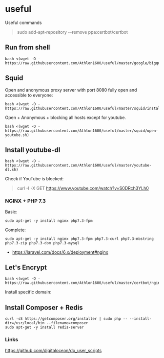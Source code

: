# useful

Useful commands

> sudo add-apt-repository --remove ppa:certbot/certbot

## Run from shell

```shell
bash <(wget -O - https://raw.githubusercontent.com/Athlon1600/useful/master/google/bigquery.sh)
```


## Squid

Open and anonymous proxy server with port 8080 fully open and accessible to everyone:

```shell
bash <(wget -O - https://raw.githubusercontent.com/Athlon1600/useful/master/squid/install.sh)
```

Open + Anonymous + blocking all hosts except for youtube.

```shell
bash <(wget -O - https://raw.githubusercontent.com/Athlon1600/useful/master/squid/open-youtube.sh)
```


## Install youtube-dl

```shell
bash <(wget -O - https://raw.githubusercontent.com/Athlon1600/useful/master/youtube-dl.sh)
```

Check if YouTube is blocked:
> curl -I -X GET https://www.youtube.com/watch?v=S0DRch3YLh0


### NGINX + PHP 7.3

Basic:

```shell
sudo apt-get -y install nginx php7.3-fpm
```

Complete:
```shell
sudo apt-get -y install nginx php7.3-fpm php7.3-curl php7.3-mbstring php7.3-zip php7.3-dom php7.3-mysql
```

- https://laravel.com/docs/6.x/deployment#nginx

## Let's Encrypt

```shell
bash <(wget -O - https://raw.githubusercontent.com/Athlon1600/useful/master/certbot/nginx.sh)
```

Install specific domain:



## Install Composer + Redis

```shell
curl -sS https://getcomposer.org/installer | sudo php -- --install-dir=/usr/local/bin --filename=composer
sudo apt-get -y install redis-server
```

### Links

https://github.com/digitalocean/do_user_scripts

